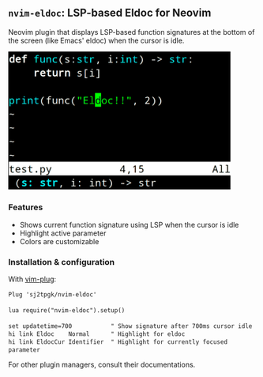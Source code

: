 ## `nvim-eldoc`: LSP-based Eldoc for Neovim

Neovim plugin that displays LSP-based function signatures at the bottom of the screen (like Emacs' eldoc) when the cursor is idle.

<img src="./test/screenshot.png" width="450">

### Features

- Shows current function signature using LSP when the cursor is idle
- Highlight active parameter
- Colors are customizable

### Installation & configuration

With [vim-plug](https://github.com/junegunn/vim-plug):
```vimscript
Plug 'sj2tpgk/nvim-eldoc'

lua require("nvim-eldoc").setup()

set updatetime=700           " Show signature after 700ms cursor idle
hi link Eldoc    Normal      " Highlight for eldoc
hi link EldocCur Identifier  " Highlight for currently focused parameter
```

For other plugin managers, consult their documentations.

